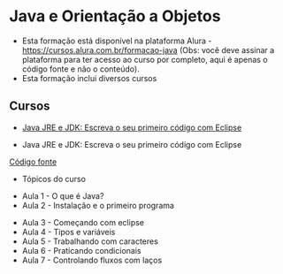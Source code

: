 # Java e Orientação a Objetos

* Esta formação está disponível na plataforma Alura - https://cursos.alura.com.br/formacao-java (Obs: você deve assinar a plataforma para ter acesso ao curso por completo, aqui é apenas o código fonte e não o conteúdo).
* Esta formação inclui diversos cursos

## Cursos

- [Java JRE e JDK: Escreva o seu primeiro código com Eclipse](#curso01)


<a id="curso01"></a>

* Java JRE e JDK: Escreva o seu primeiro código com Eclipse

[Código fonte](https://gitlab.com/isabellydias29/formacao-java-orientacao-objetos/-/tree/master/Java%20JRE%20e%20JDK%3A%20Escreva%20o%20seu%20primeiro%20c%C3%B3digo%20com%20Eclipse/)

* Tópicos do curso

- Aula 1 - O que é Java?
- Aula 2 - Instalação e o primeiro programa
* Aula 3 - Começando com eclipse
* Aula 4 - Tipos e variáveis
* Aula 5 - Trabalhando com caracteres
* Aula 6 - Praticando condicionais
* Aula 7 - Controlando fluxos com laços
